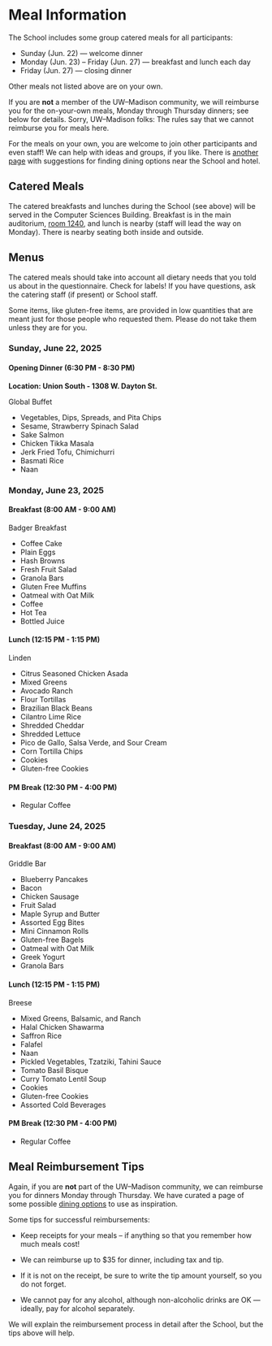 # Meal Information

The School includes some group catered meals for all participants:

*   Sunday (Jun. 22) &mdash; welcome dinner
*   Monday (Jun. 23) &ndash; Friday (Jun. 27) &mdash; breakfast and lunch each day
*   Friday (Jun. 27) &mdash; closing dinner

Other meals not listed above are on your own.

If you are **not** a member of the UW&ndash;Madison community,
we will reimburse you for the on-your-own meals,
Monday through Thursday dinners;
see below for details.
Sorry, UW&ndash;Madison folks: The rules say that we cannot reimburse you for meals here.

For the meals on your own, you are welcome to join other participants and even staff!
We can help with ideas and groups, if you like.
There is [another page](dining.md) with suggestions for finding dining options near the School and hotel.

## Catered Meals

The catered breakfasts and lunches during the School (see above)
will be served in the Computer Sciences Building.
Breakfast is in the main auditorium, [room 1240](location.md),
and lunch is nearby (staff will lead the way on Monday).
There is nearby seating both inside and outside.

## Menus

The catered meals should take into account all dietary needs that you told us about in the questionnaire.
Check for labels!
If you have questions, ask the catering staff (if present) or School staff.

Some items,
like gluten-free items,
are provided in low quantities that are meant just for those people who requested them.
Please do not take them unless they are for you.

### Sunday, June 22, 2025

#### Opening Dinner (6:30 PM - 8:30 PM)

**Location: Union South - 1308 W. Dayton St.**

Global Buffet

- Vegetables, Dips, Spreads, and Pita Chips
- Sesame, Strawberry Spinach Salad
- Sake Salmon
- Chicken Tikka Masala
- Jerk Fried Tofu, Chimichurri
- Basmati Rice
- Naan

### Monday, June 23, 2025

#### Breakfast (8:00 AM - 9:00 AM)

Badger Breakfast

- Coffee Cake
- Plain Eggs
- Hash Browns
- Fresh Fruit Salad
- Granola Bars
- Gluten Free Muffins
- Oatmeal with Oat Milk
- Coffee
- Hot Tea
- Bottled Juice
  
#### Lunch (12:15 PM - 1:15 PM)

Linden

- Citrus Seasoned Chicken Asada
- Mixed Greens
- Avocado Ranch
- Flour Tortillas
- Brazilian Black Beans
- Cilantro Lime Rice
- Shredded Cheddar
- Shredded Lettuce
- Pico de Gallo, Salsa Verde, and Sour Cream
- Corn Tortilla Chips
- Cookies
- Gluten-free Cookies

#### PM Break (12:30 PM - 4:00 PM)

- Regular Coffee

### Tuesday, June 24, 2025

#### Breakfast (8:00 AM - 9:00 AM)

Griddle Bar

- Blueberry Pancakes
- Bacon
- Chicken Sausage
- Fruit Salad
- Maple Syrup and Butter
- Assorted Egg Bites
- Mini Cinnamon Rolls
- Gluten-free Bagels
- Oatmeal with Oat Milk
- Greek Yogurt
- Granola Bars

#### Lunch (12:15 PM - 1:15 PM)

Breese

- Mixed Greens, Balsamic, and Ranch
- Halal Chicken Shawarma
- Saffron Rice
- Falafel
- Naan
- Pickled Vegetables, Tzatziki, Tahini Sauce
- Tomato Basil Bisque
- Curry Tomato Lentil Soup
- Cookies
- Gluten-free Cookies
- Assorted Cold Beverages

#### PM Break (12:30 PM - 4:00 PM)

- Regular Coffee

## Meal Reimbursement Tips

Again, if you are **not** part of the UW&ndash;Madison community,
we can reimburse you for dinners Monday through Thursday.
We have curated a page of some possible [dining options](./dining.md) to use as inspiration.

Some tips for successful reimbursements:

*   Keep receipts for your meals – if anything so that you remember how much meals cost!

*   We can reimburse up to $35 for dinner, including tax and tip.

*   If it is not on the receipt, be sure to write the tip amount yourself, so you do not forget.

*   We cannot pay for any alcohol, although non-alcoholic drinks are OK&nbsp;&mdash;
    ideally, pay for alcohol separately.

We will explain the reimbursement process in detail after the School, but the tips above will help.
